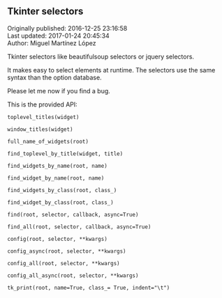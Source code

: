 ## Tkinter selectors  
Originally published: 2016-12-25 23:16:58  
Last updated: 2017-01-24 20:45:34  
Author: Miguel Martínez López  
  
Tkinter selectors like beautifulsoup selectors or jquery selectors.

It makes easy to select elements at runtime. The selectors use the same syntax than the option database.

Please let me now if you find a bug.

This is the provided API:

    toplevel_titles(widget)

    window_titles(widget)

    full_name_of_widgets(root)

    find_toplevel_by_title(widget, title)

    find_widgets_by_name(root, name)

    find_widget_by_name(root, name)

    find_widgets_by_class(root, class_)

    find_widget_by_class(root, class_)

    find(root, selector, callback, async=True)

    find_all(root, selector, callback, async=True)

    config(root, selector, **kwargs)

    config_async(root, selector, **kwargs)

    config_all(root, selector, **kwargs)

    config_all_async(root, selector, **kwargs)

    tk_print(root, name=True, class_= True, indent="\t")